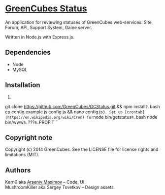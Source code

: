 [GreenCubes Status](http://status.greencubes.org)
========

An application for reviewing statuses of GreenCubes web-services: Site, Forum, API, Support System, Game server.

Written in Node.js with Express.js.

## Dependencies
* Node
* MySQL

## Installation
1. ```bash 
git clone https://github.com/GreenCubes/GCStatus.git && npm install```
2. ```bash 
cp config.example.js config.js && nano config.js```
3. Set up [crontab](https://en.wikipedia.org/wiki/Cron) for ```node bin/getstatus```
4. ```bash 
node bin/www```
5. ```???```
6. ```PROFIT```

## Copyright note
Copyright (c) 2014 GreenCubes. See the LICENSE file for license rights and limitations (MIT).

## Authors
Kern0 aka [Arseniy Maximov](http://kern0.ru) – Code, UI.<br>
MushroomKiller aka Sergey Tsvetkov – Design assets.